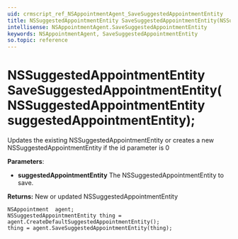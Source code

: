 ```yaml
---
uid: crmscript_ref_NSAppointmentAgent_SaveSuggestedAppointmentEntity
title: NSSuggestedAppointmentEntity SaveSuggestedAppointmentEntity(NSSuggestedAppointmentEntity suggestedAppointmentEntity);
intellisense: NSAppointmentAgent.SaveSuggestedAppointmentEntity
keywords: NSAppointmentAgent, SaveSuggestedAppointmentEntity
so.topic: reference
---
```


# NSSuggestedAppointmentEntity SaveSuggestedAppointmentEntity(NSSuggestedAppointmentEntity suggestedAppointmentEntity);
	  
Updates the existing NSSuggestedAppointmentEntity or creates a new NSSuggestedAppointmentEntity if the id parameter is 0
	  
**Parameters**:
 - **suggestedAppointmentEntity** The NSSuggestedAppointmentEntity to save.

**Returns:** New or updated NSSuggestedAppointmentEntity

```crmscript
NSAppointment  agent;
NSSuggestedAppointmentEntity thing = agent.CreateDefaultSuggestedAppointmentEntity();
thing = agent.SaveSuggestedAppointmentEntity(thing);
```


